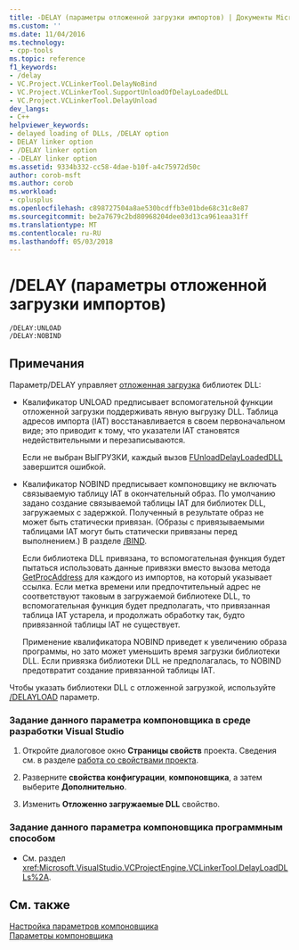 ```yaml
---
title: -DELAY (параметры отложенной загрузки импортов) | Документы Microsoft
ms.custom: ''
ms.date: 11/04/2016
ms.technology:
- cpp-tools
ms.topic: reference
f1_keywords:
- /delay
- VC.Project.VCLinkerTool.DelayNoBind
- VC.Project.VCLinkerTool.SupportUnloadOfDelayLoadedDLL
- VC.Project.VCLinkerTool.DelayUnload
dev_langs:
- C++
helpviewer_keywords:
- delayed loading of DLLs, /DELAY option
- DELAY linker option
- /DELAY linker option
- -DELAY linker option
ms.assetid: 9334b332-cc58-4dae-b10f-a4c75972d50c
author: corob-msft
ms.author: corob
ms.workload:
- cplusplus
ms.openlocfilehash: c898727504a8ae530bcdffb3e01bde68c31c8e87
ms.sourcegitcommit: be2a7679c2bd80968204dee03d13ca961eaa31ff
ms.translationtype: MT
ms.contentlocale: ru-RU
ms.lasthandoff: 05/03/2018
---
```

# <a name="delay-delay-load-import-settings"></a>/DELAY (параметры отложенной загрузки импортов)
```  
/DELAY:UNLOAD  
/DELAY:NOBIND  
```  
  
## <a name="remarks"></a>Примечания  
 Параметр/DELAY управляет [отложенная загрузка](../../build/reference/linker-support-for-delay-loaded-dlls.md) библиотек DLL:  
  
-   Квалификатор UNLOAD предписывает вспомогательной функции отложенной загрузки поддерживать явную выгрузку DLL. Таблица адресов импорта (IAT) восстанавливается в своем первоначальном виде; это приводит к тому, что указатели IAT становятся недействительными и перезаписываются.  
  
     Если не выбран ВЫГРУЗКИ, каждый вызов [FUnloadDelayLoadedDLL](../../build/reference/explicitly-unloading-a-delay-loaded-dll.md) завершится ошибкой.  
  
-   Квалификатор NOBIND предписывает компоновщику не включать связываемую таблицу IAT в окончательный образ. По умолчанию задано создание связываемой таблицы IAT для библиотек DLL, загружаемых с задержкой. Полученный в результате образ не может быть статически привязан. (Образы с привязываемыми таблицами IAT могут быть статически привязаны перед выполнением.) В разделе [/BIND](../../build/reference/bind.md).  
  
     Если библиотека DLL привязана, то вспомогательная функция будет пытаться использовать данные привязки вместо вызова метода [GetProcAddress](http://msdn.microsoft.com/library/windows/desktop/ms683212.aspx) для каждого из импортов, на который указывает ссылка. Если метка времени или предпочтительный адрес не соответствуют таковым в загружаемой библиотеке DLL, то вспомогательная функция будет предполагать, что привязанная таблица IAT устарела, и продолжать обработку так, будто привязанной таблицы IAT не существует.  
  
     Применение квалификатора NOBIND приведет к увеличению образа программы, но зато может уменьшить время загрузки библиотеки DLL. Если привязка библиотеки DLL не предполагалась, то NOBIND предотвратит создание привязанной таблицы IAT.  
  
 Чтобы указать библиотеки DLL с отложенной загрузкой, используйте [/DELAYLOAD](../../build/reference/delayload-delay-load-import.md) параметр.  
  
### <a name="to-set-this-linker-option-in-the-visual-studio-development-environment"></a>Задание данного параметра компоновщика в среде разработки Visual Studio  
  
1.  Откройте диалоговое окно **Страницы свойств** проекта. Сведения см. в разделе [работа со свойствами проекта](../../ide/working-with-project-properties.md).  
  
2.  Разверните **свойства конфигурации**, **компоновщика**, а затем выберите **Дополнительно**.  
  
3.  Изменить **Отложенно загружаемые DLL** свойство.  
  
### <a name="to-set-this-linker-option-programmatically"></a>Задание данного параметра компоновщика программным способом  
  
-   См. раздел <xref:Microsoft.VisualStudio.VCProjectEngine.VCLinkerTool.DelayLoadDLLs%2A>.  
  
## <a name="see-also"></a>См. также  
 [Настройка параметров компоновщика](../../build/reference/setting-linker-options.md)   
 [Параметры компоновщика](../../build/reference/linker-options.md)